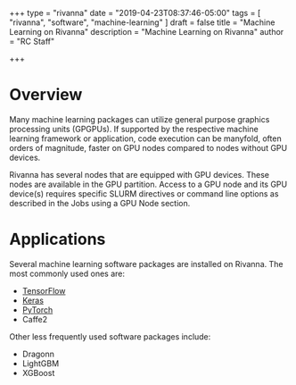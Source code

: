 +++
type = "rivanna"
date = "2019-04-23T08:37:46-05:00"
tags = [
  "rivanna", "software", "machine-learning"
]
draft = false
title = "Machine Learning on Rivanna"
description = "Machine Learning on Rivanna"
author = "RC Staff"

+++
# Overview
Many machine learning packages can utilize general purpose graphics processing units (GPGPUs).  If supported by the respective machine learning framework or application, code execution can be manyfold, often orders of magnitude, faster on GPU nodes compared to nodes without GPU devices.

Rivanna has several nodes that are equipped with GPU devices.  These nodes are available in the GPU partition.  Access to a GPU node and its GPU device(s) requires specific SLURM directives or command line options as described in the Jobs using a GPU Node section.

# Applications
Several machine learning software packages are installed on Rivanna.  The most commonly used ones are:

* [TensorFlow](/resource/rivanna/software/tensorflow)
* [Keras](/resource/rivanna/software/Keras)
* [PyTorch](/resource/rivanna/software/pytorch)
* Caffe2

Other less frequently used software packages include:

* Dragonn
* LightGBM
* XGBoost
